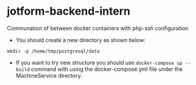 # jotform-backend-intern
Communation of between docker containers with php-ssh configuration

* You should create a new directory as shown below:

``mkdir -p /home/tmp/postgresql/data``

* If you want to try new structure you should use ``docker-compose up --build`` command with using the docker-compose.yml file under the MachineService directory.
